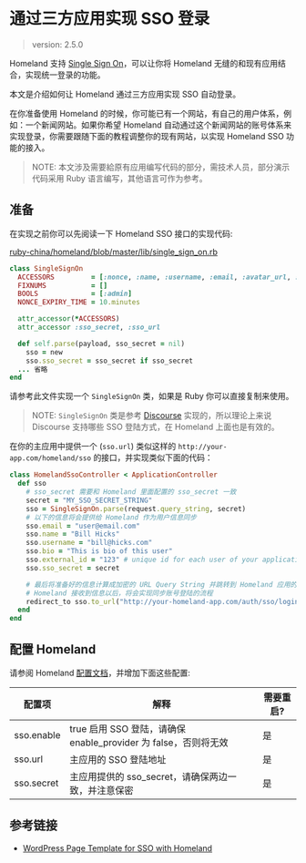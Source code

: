 # 通过三方应用实现 SSO 登录

> version: 2.5.0

Homeland 支持 [Single Sign On](https://en.wikipedia.org/wiki/Single_sign-on)，可以让你将 Homeland 无缝的和现有应用结合，实现统一登录的功能。

本文是介绍如何让 Homeland 通过三方应用实现 SSO 自动登录。

在你准备使用 Homeland 的时候，你可能已有一个网站，有自己的用户体系，例如：一个新闻网站。如果你希望 Homeland 自动通过这个新闻网站的账号体系来实现登录，你需要跟随下面的教程调整你的现有网站，以实现 Homeland SSO 功能的接入。

> NOTE: 本文涉及需要給原有应用编写代码的部分，需技术人员，部分演示代码采用 Ruby 语言编写，其他语言可作为参考。

## 准备

在实现之前你可以先阅读一下 Homeland SSO 接口的实现代码:

[ruby-china/homeland/blob/master/lib/single_sign_on.rb](https://github.com/ruby-china/homeland/blob/master/lib/single_sign_on.rb)

```rb
class SingleSignOn
  ACCESSORS         = [:nonce, :name, :username, :email, :avatar_url, :bio, :external_id, :return_sso_url, :admin]
  FIXNUMS           = []
  BOOLS             = [:admin]
  NONCE_EXPIRY_TIME = 10.minutes

  attr_accessor(*ACCESSORS)
  attr_accessor :sso_secret, :sso_url

  def self.parse(payload, sso_secret = nil)
    sso = new
    sso.sso_secret = sso_secret if sso_secret
  ... 省略
end
```

请参考此文件实现一个 `SingleSignOn` 类，如果是 Ruby 你可以直接复制来使用。

> NOTE: `SingleSignOn` 类是参考 [Discourse](https://meta.discourse.org/t/official-single-sign-on-for-discourse/13045) 实现的，所以理论上来说 Discourse 支持哪些 SSO 登陆方式，在 Homeland 上面也是有效的。

在你的主应用中提供一个 (`sso.url`) 类似这样的  `http://your-app.com/homeland/sso` 的接口，并实现类似下面的代码：

```rb
class HomelandSsoController < ApplicationController
  def sso
    # sso_secret 需要和 Homeland 里面配置的 sso_secret 一致
    secret = "MY_SSO_SECRET_STRING"
    sso = SingleSignOn.parse(request.query_string, secret)
    # 以下的信息将会提供给 Homeland 作为用户信息同步
    sso.email = "user@email.com"
    sso.name = "Bill Hicks"
    sso.username = "bill@hicks.com"
    sso.bio = "This is bio of this user"
    sso.external_id = "123" # unique id for each user of your application
    sso.sso_secret = secret

    # 最后将准备好的信息计算成加密的 URL Query String 并跳转到 Homeland 应用的 SSO 登录地址 '/auth/sso/login'
    # Homeland 接收到信息以后，将会实现同步账号登陆的流程
    redirect_to sso.to_url("http://your-homeland-app.com/auth/sso/login")
  end
end
```

## 配置 Homeland

请参阅 Homeland [配置文档](/docs/configuration/config-file)，并增加下面这些配置:

| 配置项 | 解释 | 需要重启? |
|--------|--------------|----------------|
| sso.enable | true 启用 SSO 登陆，请确保 enable_provider 为 false，否则将无效 | 是 |
| sso.url | 主应用的 SSO 登陆地址 | 是 |
| sso.secret | 主应用提供的 sso_secret，请确保两边一致，并注意保密 | 是 |

## 参考链接

- [WordPress Page Template for SSO with Homeland](https://gist.github.com/huacnlee/f89bbe4b8350ba75435a2160ae5884a9)